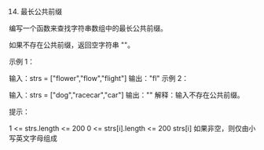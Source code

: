 
14. 最长公共前缀

编写一个函数来查找字符串数组中的最长公共前缀。

如果不存在公共前缀，返回空字符串 ""。

 

示例 1：

输入：strs = ["flower","flow","flight"]
输出："fl"
示例 2：

输入：strs = ["dog","racecar","car"]
输出：""
解释：输入不存在公共前缀。
 

提示：

1 <= strs.length <= 200
0 <= strs[i].length <= 200
strs[i] 如果非空，则仅由小写英文字母组成
